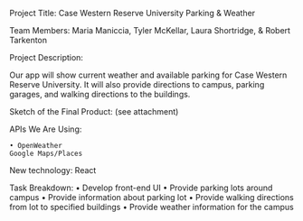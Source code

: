 Project Title: Case Western Reserve University Parking & Weather 

Team Members: 
	Maria Maniccia, 
	Tyler McKellar, 
	Laura Shortridge, 
	& Robert Tarkenton

Project Description:

Our app will show current weather and available parking for Case Western Reserve University. It will also provide directions to campus, parking garages, and walking directions to the buildings. 

Sketch of the Final Product: (see attachment)

APIs We Are Using:

    • OpenWeather
    Google Maps/Places

New technology: React

Task Breakdown:
    • Develop front-end UI
    • Provide parking lots around campus
    • Provide information about parking lot
    • Provide walking directions from lot to specified buildings
    • Provide weather information for the campus
